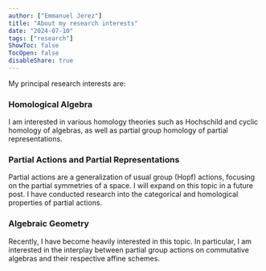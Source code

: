 ```yaml
---
author: ["Emmanuel Jerez"]
title: "About my research interests"
date: "2024-07-10"
tags: ["research"]
ShowToc: false
TocOpen: false
disableShare: true
---
```


My principal research interests are:

### Homological Algebra

I am interested in various homology theories such as Hochschild and cyclic homology of algebras, as well as partial group homology of partial representations.

### Partial Actions and Partial Representations

Partial actions are a generalization of usual group (Hopf) actions, focusing on the partial symmetries of a space. I will expand on this topic in a future post. I have conducted research into the categorical and homological properties of partial actions.

### Algebraic Geometry

Recently, I have become heavily interested in this topic. In particular, I am interested in the interplay between partial group actions on commutative algebras and their respective affine schemes.
